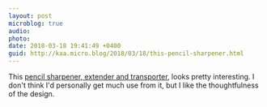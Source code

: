 ```yaml
---
layout: post
microblog: true
audio: 
photo: 
date: 2018-03-18 19:41:49 +0400
guid: http://kaa.micro.blog/2018/03/18/this-pencil-sharpener.html
---
```

This [pencil sharpener, extender and transporter](https://www.kickstarter.com/projects/698937095/your-all-in-one-pencil-sharpener-extender-and-tran?ref=discovery&term=sharpener), looks pretty interesting. I don't think I'd personally get much use from it, but I like the thoughtfulness of the design.
